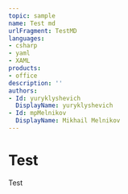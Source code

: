 ```yaml
---
topic: sample
name: Test md
urlFragment: TestMD
languages:
- csharp
- yaml
- XAML
products:
- office
description: ''
authors:
- Id: yuryklyshevich
  DisplayName: yuryklyshevich
- Id: mpMelnikov
  DisplayName: Mikhail Melnikov
---
```


# Test

Test